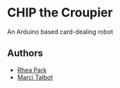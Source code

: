 
# CHIP the Croupier

An Arduino based card-dealing robot



## Authors

- [Rhea Park](https://github.com/rhea221)
- [Marci Talbot](https://github.com/mt921)

